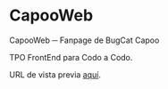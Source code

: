 # CapooWeb
CapooWeb ─ Fanpage de BugCat Capoo

TPO FrontEnd para Codo a Codo.

URL de vista previa [aquí](https://no7sag.github.io/capooweb/).
